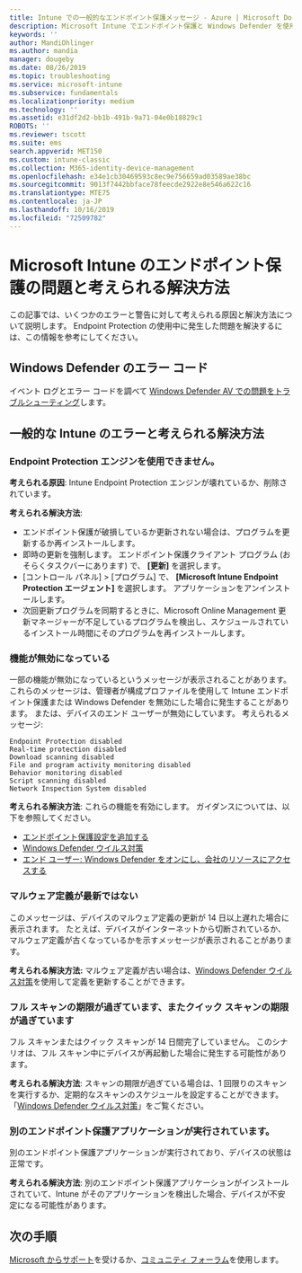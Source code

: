```yaml
---
title: Intune での一般的なエンドポイント保護メッセージ - Azure | Microsoft Docs
description: Microsoft Intune でエンドポイント保護と Windows Defender を使用し、トラブルシューティングする際の一般的なメッセージと考えられる解決方法について説明します。
keywords: ''
author: MandiOhlinger
ms.author: mandia
manager: dougeby
ms.date: 08/26/2019
ms.topic: troubleshooting
ms.service: microsoft-intune
ms.subservice: fundamentals
ms.localizationpriority: medium
ms.technology: ''
ms.assetid: e31df2d2-bb1b-491b-9a71-04e0b18829c1
ROBOTS: ''
ms.reviewer: tscott
ms.suite: ems
search.appverid: MET150
ms.custom: intune-classic
ms.collection: M365-identity-device-management
ms.openlocfilehash: e34e1cb30469593c8ec9e756659ad03589ae38bc
ms.sourcegitcommit: 9013f7442bbface78feecde2922e8e546a622c16
ms.translationtype: MTE75
ms.contentlocale: ja-JP
ms.lasthandoff: 10/16/2019
ms.locfileid: "72509782"
---
```

# <a name="endpoint-protection-issues-and-possible-solutions-in-microsoft-intune"></a>Microsoft Intune のエンドポイント保護の問題と考えられる解決方法

この記事では、いくつかのエラーと警告に対して考えられる原因と解決方法について説明します。 Endpoint Protection の使用中に発生した問題を解決するには、この情報を参考にしてください。

## <a name="windows-defender-error-codes"></a>Windows Defender のエラー コード

イベント ログとエラー コードを調べて [Windows Defender AV での問題をトラブルシューティング](https://docs.microsoft.com/windows/security/threat-protection/windows-defender-antivirus/troubleshoot-windows-defender-antivirus)します。

## <a name="common-intune-errors-and-possible-resolutions"></a>一般的な Intune のエラーと考えられる解決方法

### <a name="endpoint-protection-engine-unavailable"></a>Endpoint Protection エンジンを使用できません。

**考えられる原因**: Intune Endpoint Protection エンジンが壊れているか、削除されています。

**考えられる解決方法**:

- エンドポイント保護が破損しているか更新されない場合は、プログラムを更新するか再インストールします。
- 即時の更新を強制します。 エンドポイント保護クライアント プログラム (おそらくタスクバーにあります) で、 **[更新]** を選択します。
- [コントロール パネル] > [プログラム] で、 **[Microsoft Intune Endpoint Protection エージェント]** を選択します。 アプリケーションをアンインストールします。
- 次回更新プログラムを同期するときに、Microsoft Online Management 更新マネージャーが不足しているプログラムを検出し、スケジュールされているインストール時間にそのプログラムを再インストールします。

### <a name="features-are-disabled"></a>機能が無効になっている

一部の機能が無効になっているというメッセージが表示されることがあります。 これらのメッセージは、管理者が構成プロファイルを使用して Intune エンドポイント保護または Windows Defender を無効にした場合に発生することがあります。 または、デバイスのエンド ユーザーが無効にしています。 考えられるメッセージ:

`Endpoint Protection disabled`  
`Real-time protection disabled`  
`Download scanning disabled`  
`File and program activity monitoring disabled`  
`Behavior monitoring disabled`  
`Script scanning disabled`  
`Network Inspection System disabled`  

**考えられる解決方法**: これらの機能を有効にします。 ガイダンスについては、以下を参照してください。

- [エンドポイント保護設定を追加する](../protect/endpoint-protection-configure.md)
- [Windows Defender ウイルス対策](../configuration/device-restrictions-windows-10.md#microsoft-defender-antivirus)
- [エンド ユーザー: Windows Defender をオンにし、会社のリソースにアクセスする](/intune-user-help/turn-on-defender-windows)

### <a name="malware-definitions-out-of-date"></a>マルウェア定義が最新ではない

このメッセージは、デバイスのマルウェア定義の更新が 14 日以上遅れた場合に表示されます。 たとえば、デバイスがインターネットから切断されているか、マルウェア定義が古くなっているかを示すメッセージが表示されることがあります。

**考えられる解決方法:** マルウェア定義が古い場合は、[Windows Defender ウイルス対策](../configuration/device-restrictions-windows-10.md#microsoft-defender-antivirus)を使用して定義を更新することができます。

### <a name="full-scan-overdue-or-quick-scan-overdue"></a>フル スキャンの期限が過ぎています、またクイック スキャンの期限が過ぎています

フル スキャンまたはクイック スキャンが 14 日間完了していません。 このシナリオは、フル スキャン中にデバイスが再起動した場合に発生する可能性があります。

**考えられる解決方法**: スキャンの期限が過ぎている場合は、1 回限りのスキャンを実行するか、定期的なスキャンのスケジュールを設定することができます。 「[Windows Defender ウイルス対策](../configuration/device-restrictions-windows-10.md#microsoft-defender-antivirus)」をご覧ください。

### <a name="another-endpoint-protection-application-running"></a>別のエンドポイント保護アプリケーションが実行されています。

別のエンドポイント保護アプリケーションが実行されており、デバイスの状態は正常です。

**考えられる解決方法**: 別のエンドポイント保護アプリケーションがインストールされていて、Intune がそのアプリケーションを検出した場合、デバイスが不安定になる可能性があります。

## <a name="next-steps"></a>次の手順

[Microsoft からサポート](get-support.md)を受けるか、[コミュニティ フォーラム](https://social.technet.microsoft.com/Forums/en-US/home?category=microsoftintune)を使用します。

